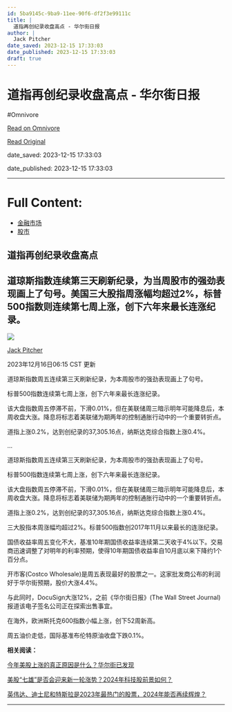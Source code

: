 ```yaml
---
id: 5ba9145c-9ba9-11ee-90f6-df2f3e99111c
title: |
  道指再创纪录收盘高点 - 华尔街日报
author: |
  Jack Pitcher
date_saved: 2023-12-15 17:33:03
date_published: 2023-12-15 17:33:03
draft: true
---
```


# 道指再创纪录收盘高点 - 华尔街日报
#Omnivore

[Read on Omnivore](https://omnivore.app/me/-18c7001d863)

[Read Original](https://cn.wsj.com/amp/articles/%E9%81%93%E6%8C%87%E5%86%8D%E5%88%9B%E7%BA%AA%E5%BD%95%E6%94%B6%E7%9B%98%E9%AB%98%E7%82%B9-2b7ea54e)

date_saved: 2023-12-15 17:33:03

date_published: 2023-12-15 17:33:03

--- 

# Full Content: 

* [ 金融市场](https://cn.wsj.com/zh-hans/news/markets?mod=breadcrumb)
* [ 股市](https://cn.wsj.com/news/types/cn-mkt?mod=breadcrumb)

##  道指再创纪录收盘高点

## 道琼斯指数连续第三天刷新纪录，为当周股市的强劲表现画上了句号。美国三大股指周涨幅均超过2%，标普500指数则连续第七周上涨，创下六年来最长连涨纪录。

![](https://proxy-prod.omnivore-image-cache.app/0x0,shzctgetZDlF1vf5k1HkokVgkvA0s2IVS1HWLyiyK_LE/https://images.wsj.net/im-901781?width=860&height=693) 

[Jack Pitcher](https://www.wsj.com/news/author/jack-pitcher) 

 2023年12月16日06:15 CST 更新 

道琼斯指数周五连续第三天刷新纪录，为本周股市的强劲表现画上了句号。

标普500指数连续第七周上涨，创下六年来最长连涨纪录。

该大盘指数周五停滞不前，下滑0.01%，但在美联储周三暗示明年可能降息后，本周收盘大涨。降息将标志着美联储为期两年的控制通胀行动中的一个重要转折点。

道指上涨0.2%，达到创纪录的37,305.16点，纳斯达克综合指数上涨0.4%。

...

道琼斯指数周五连续第三天刷新纪录，为本周股市的强劲表现画上了句号。

标普500指数连续第七周上涨，创下六年来最长连涨纪录。

该大盘指数周五停滞不前，下滑0.01%，但在美联储周三暗示明年可能降息后，本周收盘大涨。降息将标志着美联储为期两年的控制通胀行动中的一个重要转折点。

道指上涨0.2%，达到创纪录的37,305.16点，纳斯达克综合指数上涨0.4%。

三大股指本周涨幅均超过2%。标普500指数创2017年11月以来最长的连涨纪录。

国债收益率周五变化不大，基准10年期国债收益率连续第二天收于4%以下。交易商迅速调整了对明年的利率预期，使得10年期国债收益率自10月底以来下降约1个百分点。

开市客(Costco Wholesale)是周五表现最好的股票之一。这家批发商公布的利润好于华尔街预期，股价大涨4.4%。

与此同时，DocuSign大涨12%，之前《华尔街日报》(The Wall Street Journal)报道该电子签名公司正在探索出售事宜。

在海外，欧洲斯托克600指数小幅上涨，创下52周新高。

周五油价走低，国际基准布伦特原油收盘下跌0.1%。

**相关阅读：**

[今年美股上涨的真正原因是什么？华尔街已发现](https://cn.wsj.com/articles/CN-MKT-20231214115931)

[美股“七雄”是否会迎来新一轮涨势？2024年科技股前景如何？](https://cn.wsj.com/articles/CN-MKT-20231214121809)

[英伟达、迪士尼和特斯拉是2023年最热门的股票，2024年能否再续辉煌？](https://cn.wsj.com/articles/CN-MKT-20231215132405)

---

